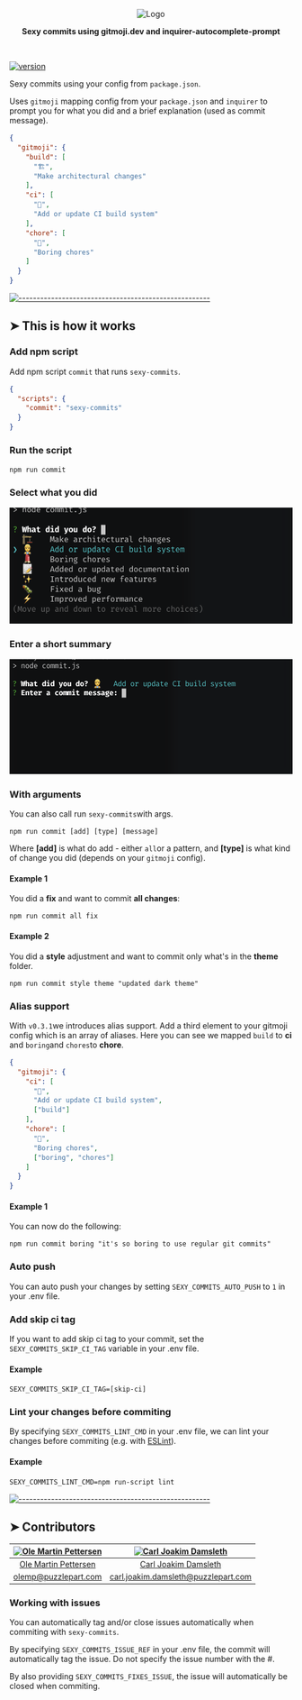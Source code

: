<!-- ⚠️ This README has been generated from the file(s) "README" ⚠️--><p align="center">
  <img src="https://github.com/Puzzlepart/sexy-commits/assets/7606007/ba9e4d02-d54c-4e40-81ee-57bcfed4c1ea" alt="Logo" width="323" height="113" />
</p> <p align="center">
  <b>Sexy commits using gitmoji.dev and inquirer-autocomplete-prompt</b></br>
  <sub><sub>
</p>

<br />


[![version](https://img.shields.io/badge/version-0.4.4-green.svg)](https://semver.org)

Sexy commits using your config from `package.json`.

Uses `gitmoji` mapping config from your `package.json` and `inquirer` to prompt you for what you did and a brief explanation (used as commit message).

```json
{
  "gitmoji": {
    "build": [
      "🏗️",
      "Make architectural changes"
    ],
    "ci": [
      "👷",
      "Add or update CI build system"
    ],
    "chore": [
      "💄",
      "Boring chores"
    ]
  }
}
```


[![-----------------------------------------------------](https://raw.githubusercontent.com/andreasbm/readme/master/assets/lines/rainbow.png)](#this-is-how-it-works)

## ➤ This is how it works

### Add npm script

Add npm script `commit` that runs `sexy-commits`.

```json
{
  "scripts": {
    "commit": "sexy-commits"
  }
}
```


### Run the script

```shell
npm run commit
```



### Select what you did

![image-20210326144343892](assets/image-20210326144343892.png)

### Enter a short summary

![image-20210326144354677](assets/image-20210326144354677.png)

### With arguments

You can also call run `sexy-commits`with args.

```shell
npm run commit [add] [type] [message]
```


Where **[add]** is what do add - either `all`or a pattern, and **[type]** is what kind of change you did (depends on your `gitmoji` config).

#### Example 1

You did a **fix** and want to commit **all changes**:

```shell
npm run commit all fix
```



#### Example 2

You did a **style** adjustment and want to commit only what's in the **theme** folder.

```shell
npm run commit style theme "updated dark theme"
```

### Alias support

With `v0.3.1`we introduces alias support. Add a third element to your gitmoji config which is an array of aliases. Here you can see we mapped `build` to **ci** and `boring`and `chores`to **chore**.

```json
{
  "gitmoji": {
    "ci": [
      "👷",
      "Add or update CI build system",
      ["build"]
    ],
    "chore": [
      "💄",
      "Boring chores",
      ["boring", "chores"]
    ]
  }
}
```

#### Example 1

You can now do the following:

```shell
npm run commit boring "it's so boring to use regular git commits"
```

### Auto push
You can auto push your changes by setting `SEXY_COMMITS_AUTO_PUSH` to `1` in your .env file.

### Add skip ci tag
If you want to add skip ci tag to your commit, set the `SEXY_COMMITS_SKIP_CI_TAG` variable in your .env file.

#### Example 
```Dotenv
SEXY_COMMITS_SKIP_CI_TAG=[skip-ci]
```

### Lint your changes before commiting
By specifying `SEXY_COMMITS_LINT_CMD` in your .env file, we can lint your changes before commiting (e.g. with [ESLint](https://eslint.org/)).


#### Example 
```Dotenv
SEXY_COMMITS_LINT_CMD=npm run-script lint
```

[![-----------------------------------------------------](https://raw.githubusercontent.com/andreasbm/readme/master/assets/lines/rainbow.png)](#contributors)

## ➤ Contributors
	

| [<img alt="Ole Martin Pettersen" src="https://avatars.githubusercontent.com/u/7606007?&size=130" width="100">](undefined) | [<img alt="Carl Joakim Damsleth" src="https://avatars.githubusercontent.com/u/7300548?&size=130" width="100">](undefined) |
|:--------------------------------------------------:|:--------------------------------------------------:|
| [Ole Martin Pettersen](undefined)                | [Carl Joakim Damsleth](undefined)                |
| [olemp@puzzlepart.com](mailto:olemp@puzzlepart.com) | [carl.joakim.damsleth@puzzlepart.com](mailto:carl.joakim.damsleth@puzzlepart.com) |
 

### Working with issues
You can automatically tag and/or close issues automatically when commiting with `sexy-commits`.

By specifying `SEXY_COMMITS_ISSUE_REF` in your .env file, the commit will automatically tag the issue. Do not specify the issue number with the #.

By also providing `SEXY_COMMITS_FIXES_ISSUE`, the issue will automatically be closed when commiting.
